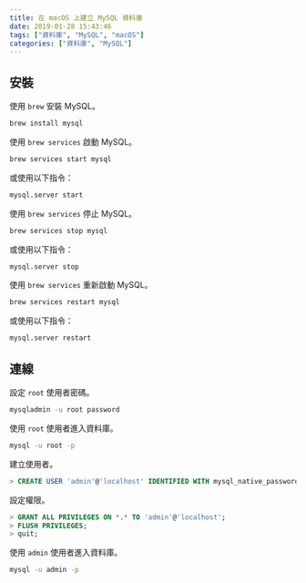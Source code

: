 ```yaml
---
title: 在 macOS 上建立 MySQL 資料庫
date: 2019-01-28 15:43:46
tags: ["資料庫", "MySQL", "macOS"]
categories: ["資料庫", "MySQL"]
---
```


## 安裝

使用 `brew` 安裝 MySQL。

```bash
brew install mysql
```

使用 `brew services` 啟動 MySQL。

```bash
brew services start mysql
```

或使用以下指令：

```bash
mysql.server start
```

使用 `brew services` 停止 MySQL。

```bash
brew services stop mysql
```

或使用以下指令：

```bash
mysql.server stop
```

使用 `brew services` 重新啟動 MySQL。

```bash
brew services restart mysql
```

或使用以下指令：

```bash
mysql.server restart
```

## 連線

設定 `root` 使用者密碼。

```bash
mysqladmin -u root password
```

使用 `root` 使用者進入資料庫。

```bash
mysql -u root -p
```

建立使用者。

```sql
> CREATE USER 'admin'@'localhost' IDENTIFIED WITH mysql_native_password BY 'password';
```

設定權限。

```sql
> GRANT ALL PRIVILEGES ON *.* TO 'admin'@'localhost';
> FLUSH PRIVILEGES;
> quit;
```

使用 `admin` 使用者進入資料庫。

```bash
mysql -u admin -p
```
